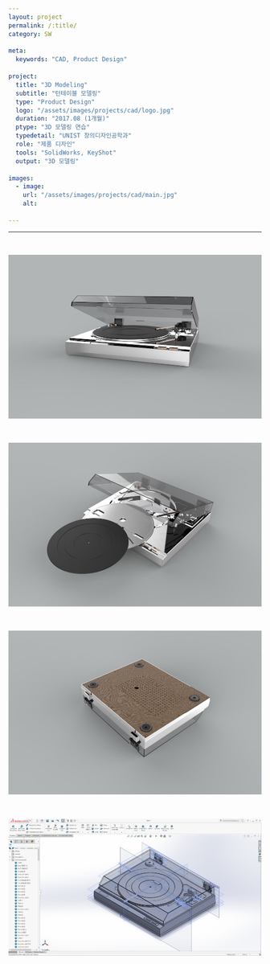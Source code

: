 ```yaml
---
layout: project
permalink: /:title/
category: SW

meta:
  keywords: "CAD, Product Design"

project:
  title: "3D Modeling"
  subtitle: "턴테이블 모델링"
  type: "Product Design"
  logo: "/assets/images/projects/cad/logo.jpg"
  duration: "2017.08 (1개월)"
  ptype: "3D 모델링 연습"
  typedetail: "UNIST 창의디자인공학과"
  role: "제품 디자인"
  tools: "SolidWorks, KeyShot"
  output: "3D 모델링"

images:
  - image:
    url: "/assets/images/projects/cad/main.jpg"
    alt:

---
```

---
<br>
<p align="center">
  <img src="/assets/images/projects/cad/ex2.jpg">
</p>
<br>

<p align="center">
  <img src="/assets/images/projects/cad/ex3.jpg">
</p>
<br>

<p align="center">
  <img src="/assets/images/projects/cad/ex4.jpg">
</p>
<br>

<p align="center">
  <img src="/assets/images/projects/cad/ex5.png">
</p>
<br><br><br><br><br><br>
